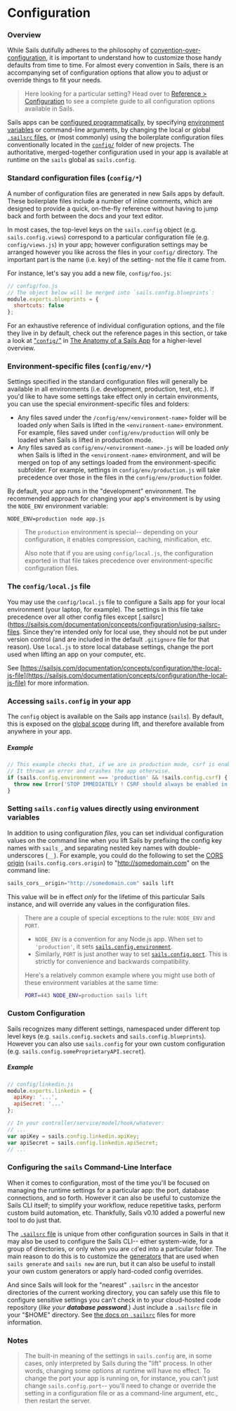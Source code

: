 # Configuration

### Overview

While Sails dutifully adheres to the philosophy of [convention-over-configuration](http://en.wikipedia.org/wiki/Convention_over_configuration), it is important to understand how to customize those handy defaults from time to time.  For almost every convention in Sails, there is an accompanying set of configuration options that allow you to adjust or override things to fit your needs.

> Here looking for a particular setting?  Head over to [Reference > Configuration](sailsjs.com/docs/reference/configuration) to see a complete guide to all configuration options available in Sails.

Sails apps can be [configured programmatically](https://github.com/mikermcneil/sails-generate-new-but-like-express/blob/master/templates/app.js#L15), by specifying [environment variables](http://en.wikipedia.org/wiki/Environment_variable) or command-line arguments, by changing the local or global [`.sailsrc` files](http://sailsjs.com/documentation/anatomy/.sailsrc), or (most commonly) using the boilerplate configuration files conventionally located in the [`config/`](http://sailsjs.com/documentation/anatomy/config) folder of new projects. The authoritative, merged-together configuration used in your app is available at runtime on the `sails` global as `sails.config`.


### Standard configuration files (`config/*`)

A number of configuration files are generated in new Sails apps by default.  These boilerplate files include a number of inline comments, which are designed to provide a quick, on-the-fly reference without having to jump back and forth between the docs and your text editor.

In most cases, the top-level keys on the `sails.config` object (e.g. `sails.config.views`) correspond to a particular configuration file (e.g. `config/views.js`) in your app; however configuration settings may be arranged however you like across the files in your `config/` directory.  The important part is the name (i.e. key) of the setting- not the file it came from.

For instance, let's say you add a new file, `config/foo.js`:

```js
// config/foo.js
// The object below will be merged into `sails.config.blueprints`:
module.exports.blueprints = {
  shortcuts: false
};
```

For an exhaustive reference of individual configuration options, and the file they live in by default, check out the reference pages in this section, or take a look at ["`config/`"](http://sailsjs.com/documentation/anatomy/config) in [The Anatomy of a Sails App](http://sailsjs.com/documentation/anatomy) for a higher-level overview.

### Environment-specific files (`config/env/*`)

Settings specified in the standard configuration files will generally be available in all environments (i.e. development, production, test, etc.).  If you'd like to have some settings take effect only in certain environments, you can use the special environment-specific files and folders:

* Any files saved under the `/config/env/<environment-name>` folder will be loaded *only* when Sails is lifted in the `<environment-name>` environment.  For example, files saved under `config/env/production` will only be loaded when Sails is lifted in production mode.
* Any files saved as `config/env/<environment-name>.js` will be loaded *only* when Sails is lifted in the `<environment-name>` environment, and will be merged on top of any settings loaded from the environment-specific subfolder.  For example, settings in `config/env/production.js` will take precedence over those in the files in the  `config/env/production` folder.

By default, your app runs in the "development" environment.  The recommended approach for changing your app's environment is by using the `NODE_ENV` environment variable:
```
NODE_ENV=production node app.js
```

> The `production` environment is special-- depending on your configuration, it enables compression, caching, minification, etc.
>
> Also note that if you are using `config/local.js`, the configuration exported in that file takes precedence over environment-specific configuration files.


### The `config/local.js` file

You may use the `config/local.js` file to configure a Sails app for your local environment (your laptop, for example).  The settings in this file take precedence over all other config files except [.sailsrc](https://sailsjs.com/documentation/concepts/configuration/using-sailsrc-files.  Since they're intended only for local use, they should not be put under version control (and are included in the default `.gitignore` file for that reason).  Use `local.js` to store local database settings, change the port used when lifting an app on your computer, etc.

See [https://sailsjs.com/documentation/concepts/configuration/the-local-js-file](https://sailsjs.com/documentation/concepts/configuration/the-local-js-file) for more information.


### Accessing `sails.config` in your app

The `config` object is available on the Sails app instance (`sails`).  By default, this is exposed on the [global scope](http://sailsjs.com/documentation/concepts/Globals) during lift, and therefore available from anywhere in your app.

##### Example
```javascript
// This example checks that, if we are in production mode, csrf is enabled.
// It throws an error and crashes the app otherwise.
if (sails.config.environment === 'production' && !sails.config.csrf) {
  throw new Error('STOP IMMEDIATELY ! CSRF should always be enabled in a production deployment!');
}
```

### Setting `sails.config` values directly using environment variables

In addition to using configuration _files_, you can set individual configuration values on the command line when you lift Sails by prefixing the config key names with `sails_`, and separating nested key names with double-underscores (`__`).  For example, you could do the following to set the [CORS origin](http://sailsjs.com/documentation/concepts/security/cors) (`sails.config.cors.origin`) to "http://somedomain.com" on the command line:

```javascript
sails_cors__origin="http://somedomain.com" sails lift
```

This value will be in effect _only_ for the lifetime of this particular Sails instance, and will override any values in the configuration files.


> There are a couple of special exceptions to the rule: `NODE_ENV` and `PORT`.
> + `NODE_ENV` is a convention for any Node.js app.  When set to `'production'`, it sets [`sails.config.environment`](http://sailsjs.com/documentation/reference/configuration/sails-config#?sailsconfigenvironment).
> + Similarly, `PORT` is just another way to set [`sails.config.port`](http://sailsjs.com/documentation/reference/configuration/sails-config#?sailsconfigport).  This is strictly for convenience and backwards compatibility.
>
> Here's a relatively common example where you might use both of these environment variables at the same time:
>
> ```bash
> PORT=443 NODE_ENV=production sails lift
> ```


### Custom Configuration
Sails recognizes many different settings, namespaced under different top level keys (e.g. `sails.config.sockets` and `sails.config.blueprints`).  However you can also use `sails.config` for your own custom configuration (e.g. `sails.config.someProprietaryAPI.secret`).

##### Example

```javascript
// config/linkedin.js
module.exports.linkedin = {
  apiKey: '...',
  apiSecret: '...'
};
```

```javascript
// In your controller/service/model/hook/whatever:
// ...
var apiKey = sails.config.linkedin.apiKey;
var apiSecret = sails.config.linkedin.apiSecret;
// ...
```




### Configuring the `sails` Command-Line Interface

When it comes to configuration, most of the time you'll be focused on managing the runtime settings for a particular app: the port, database connections, and so forth.  However it can also be useful to customize the Sails CLI itself; to simplify your workflow, reduce repetitive tasks, perform custom build automation, etc.  Thankfully, Sails v0.10 added a powerful new tool to do just that.

The [`.sailsrc` file](http://sailsjs.com/documentation/anatomy/.sailsrc) is unique from other configuration sources in Sails in that it may also be used to configure the Sails CLI-- either system-wide, for a group of directories, or only when you are `cd`'ed into a particular folder.  The main reason to do this is to customize the [generators](http://sailsjs.com/documentation/concepts/extending-sails/Generators) that are used when `sails generate` and `sails new` are run, but it can also be useful to install your own custom generators or apply hard-coded config overrides.

And since Sails will look for the "nearest" `.sailsrc` in the ancestor directories of the current working directory, you can safely use this file to configure sensitive settings you can't check in to your cloud-hosted code repository (_like your **database password**_.)  Just include a `.sailsrc` file in your "$HOME" directory.  See [the docs on `.sailsrc`](http://sailsjs.com/documentation/anatomy/.sailsrc) files for more information.




### Notes
> The built-in meaning of the settings in `sails.config` are, in some cases, only interpreted by Sails during the "lift" process.  In other words, changing some options at runtime will have no effect.  To change the port your app is running on, for instance, you can't just change `sails.config.port`-- you'll need to change or override the setting in a configuration file or as a command-line argument, etc., then restart the server.



<docmeta name="displayName" value="Configuration">

